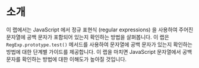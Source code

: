 # 소개

이 랩에서는 JavaScript 에서 정규 표현식 (regular expressions) 을 사용하여 주어진 문자열에 공백 문자가 포함되어 있는지 확인하는 방법을 살펴봅니다. 이 랩은 `RegExp.prototype.test()` 메서드를 사용하여 문자열에 공백 문자가 있는지 확인하는 방법에 대한 단계별 가이드를 제공합니다. 이 랩을 마치면 JavaScript 문자열에서 공백 문자를 확인하는 방법에 대한 이해도가 높아질 것입니다.
